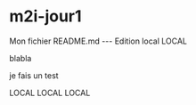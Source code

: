 # m2i-jour1

Mon fichier README.md --- Edition local LOCAL

blabla

je fais un test

LOCAL
LOCAL
LOCAL
